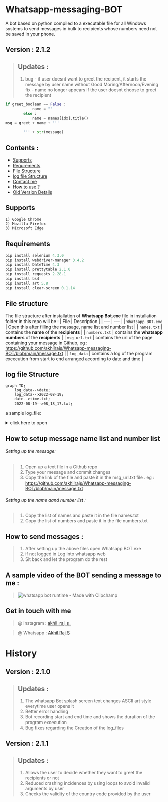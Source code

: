 # Whatsapp-messaging-BOT


A bot based on python compiled to a executable file for all Windows systems to send messages in bulk to recipients whose numbers need not be saved in your phone. 
## Version : 2.1.2
> ## Updates : 
> 1) bug - if user doesnt want to greet the recipent, it  starts the message by user name without Good Moring/Afternoon/Evening 
>    fix - name no longer appears if the user doesnt choose to greet the recipient
```python
if greet_boolean == False :
            name = ""
        else : 
            name = names[idx].title()
msg = greet + name + '''
        
        ''' + str(message) 
```
## Contents :
- [Supports](#supports)
- [Requrements](#requirements)
- [File Structure](#file-structure)
- [log file Structure](#log-file-structure)
- [Contact me](#get-in-touch-with-me)
- [How to use ?](#how-to-setup-message-name-list-and-number-list)
- [Old Version Details](#history)

## Supports
~~~
1) Google Chrome
2) Mozilla Firefox
3) MIcrosoft Edge
~~~
## Requirements 
```python
pip install selenium 4.3.0
pip install webdriver-manager 3.4.2
pip install DateTime 4.3
pip install prettytable 2.1.0
pip install requests 2.28.1
pip install bs4
pip install art 5.8
pip install clear-screen 0.1.14
```
## File structure
The file structure after installation of **Whatsapp Bot.exe** file in installation folder in this repo will be :
| File | Description |
| --- | --- |
| `Whatsapp BOT.exe` | Open this after filling the message, name list and number list |
| `names.txt` | contains the **name** of the **recipients** |
| `numbers.txt` | contains the **whatsapp numbers** of the **recipients** |
| `msg_url.txt` | contains the url of the page containing your message in Github, eg : https://github.com/akhilrajs/Whatsapp-messaging-BOT/blob/main/message.txt |
| `log_data` | contains a log of the program excecution from start to end arranged according to date and time  |
## log file Structure
```mermaid
graph TD;
    log_data-->date;
    log_data-->2022-08-19;
    date-->time.txt;
    2022-08-19-->08_18_17.txt;
```
a sample log_file:
<details><summary>click here to open</summary>
<p>


```[#] time : 22_47_21
[#] reading msg_url file 
[#] downloading message from GITHUB 
[#] message downloaded 
[#] downloading xpaths 
[#] xpath for click_btn created 
[#] downloaded xpath for menu 
[#] printing message 
[#] message : 

this is a test 
 
[#] reading numbers from numbers.txt 
[#] numbers loaded from numbers.txt 
[#] reading names from names.txt 
[#] names loaded from names.txt 
[#] ['akhil']
[#] ['9999999999']
[#] total numbers loaded : 1 
[#] asking user if they want to greet the recipient 
[#] user entered invalid response to y/n question
[#] asking user again for greet
[#] user wants to greet the recipient
[#] greet : Good Evening  
[#] accepting country code 
[#] country code : +91 accepted 
[#] loading options for Google Chrome 
[#] opening Google Chrome 
[#] logging into Whatsapp 
[#] logged in 
[#] sending message to : 9999999999 
[#] message sent to : 9999999999 Akhil 
++
||
++
++
[#] time : 22_48_01
[#] program runtime : 1.33 minutes
[#] END PROGRAM 

```

</p>
</details>

## How to setup message name list and number list
###### Setting up the message:
> 1) Open up a text file in a Github repo
> 2) Type your message and commit changes 
> 3) Copy the link of the file and paste it in the msg_url.txt file . eg : https://github.com/akhilrajs/Whatsapp-messaging-BOT/blob/main/message.txt

###### Setting up the name aand number list :
> 1) Copy the list of names and paste it in the file names.txt
> 2) Copy the list of numbers and paste it in the file numbers.txt

## How to send messages :
> 1) After setting up the above files open Whatsapp BOT.exe 
> 2) if not logged in Log into whatsapp web 
> 3) Sit back and let the program do the rest

## A sample video of the BOT sending a message to me :

> ![whatsapp bot runtime - Made with Clipchamp](https://user-images.githubusercontent.com/67222042/210165458-57b95a93-594d-42ca-9474-493e1a759bb2.gif)


## Get in touch with me 
> @ Instagram : [akhil_raj_s_](https://www.instagram.com/akhil_raj_s_/)

> @ Whatsapp : [Akhil Raj S](https://tinyurl.com/akhilrajsWhatsapp)


# History
## Version : 2.1.0
> ## Updates :
> 1) The whatsapp Bot splash screen text changes ASCII art style everytime user opens it 
> 2) Better error handling
> 3) Bot recording start and end time and shows the duration of the program excecution
> 4) Bug fixes regarding the Creation of the log_files

## Version : 2.1.1 
> ## Updates : 
> 1) Allows the user to decide whether they want to greet the recipients  or not 
> 2) Reduced crashing incidences by using loops to avoid invalid arguments by user
> 3) Checks the validity of the country code provided by the user

